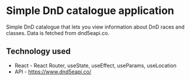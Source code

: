 # Simple DnD catalogue application

Simple DnD catalogue that lets you view information about DnD races and classes. Data is fetched from dnd5eapi.co.

## Technology used

- React - React Router, useState, useEffect, useParams, useLocation
- API - https://www.dnd5eapi.co/


